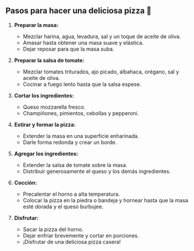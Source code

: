 ## Pasos para hacer una deliciosa pizza 🍕

1. **Preparar la masa:**
   - Mezclar harina, agua, levadura, sal y un toque de aceite de oliva.
   - Amasar hasta obtener una masa suave y elástica.
   - Dejar reposar para que la masa suba.

2. **Preparar la salsa de tomate:**
   - Mezclar tomates triturados, ajo picado, albahaca, orégano, sal y aceite de oliva.
   - Cocinar a fuego lento hasta que la salsa espese.

3. **Cortar los ingredientes:**
   - Queso mozzarella fresco.
   - Champiñones, pimientos, cebollas y pepperoni.

4. **Estirar y formar la pizza:**
   - Extender la masa en una superficie enharinada.
   - Darle forma redonda y crear un borde.

5. **Agregar los ingredientes:**
   - Extender la salsa de tomate sobre la masa.
   - Distribuir generosamente el queso y los demás ingredientes.

6. **Cocción:**
   - Precalentar el horno a alta temperatura.
   - Colocar la pizza en la piedra o bandeja y hornear hasta que la masa esté dorada y el queso burbujee.

7. **Disfrutar:**
   - Sacar la pizza del horno.
   - Dejar enfriar brevemente y cortar en porciones.
   - ¡Disfrutar de una deliciosa pizza casera!